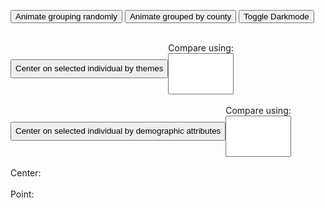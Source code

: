 <link href="style.css" rel="stylesheet" type="text/css" />

<button id="random-button">Animate grouping randomly</button>
<button id="grid-button">Animate grouped by county</button>
<button id="toggle-background">Toggle Darkmode</button>

<br>

<div id="themeCenterPanel" class="flexRow"> 
  <button id="theme-individual-center-button" style="height:30px">Center on selected individual by themes</button> 
  <div class="flexColumn">
    <label for="theme-attribute-select"> Compare using: </label>
    <select multiple id="theme-attribute-select"></select>
  </div>
</div>
<br>

<div id="demographicCenterPanel" class="flexRow"> 
  <button id="demographic-individual-center-button" style="height:30px">Center on selected individual by demographic attributes</button> 
  <div class="flexColumn">
    <label for="demographic-attribute-select"> Compare using: </label>
    <select multiple id="demographic-attribute-select"></select>
  </div>
</div>
<br>

<div id="wrapper">
  <div id="filter-container" class="flex flex-horizontal"></div>
  <div id="active-filters" class="flex flex-horizontal"></div>
  <div id='my-canvas' class="left"></div>
  <div class="right inspectorPanel">
    Center: 
    <div class="inspector">
      <lively-inspector id="center-inspector"></lively-inspector>
    </div>
    <br> Point:
    <div class="inspector">
      <lively-inspector id="inspector"></lively-inspector>
    </div>
  </div>
</div>


<style>
.tooltip {
  position: absolute;
  text-align: center;
  width: auto;
  height: auto;
  padding: 8px;
  margin-top: -20px;
  font: 10px sans-serif;
  background: #ddd;
  pointer-events: none;
  z-index: 5;
}
.flexRow {
  display: flex;
  flex-direction: row;
  align-items: center;
}
.flexColumn {
  display: flex;
  flex-direction: column;
}
</style>

<svg width="1400" height="1200"></svg>

<style>
.tooltip {
  position: absolute;
  text-align: center;
  width: auto;
  height: auto;
  padding: 8px;
  margin-top: -20px;
  font: 10px sans-serif;
  background: #ddd;
  pointer-events: none;
  z-index: 5;
}
.flexRow {
  display: flex;
  flex-direction: row;
  align-items: center;
}
.flexColumn {
  display: flex;
  flex-direction: column;
}
</style>


<script>
import d3 from "src/external/d3.v5.js"
import mp2 from "https://lively-kernel.org/lively4/BP2019RH1/scratch/individualsAsPoints/regl/npm-modules/npm-mouse-position.js"
import mb2 from "https://lively-kernel.org/lively4/BP2019RH1/scratch/individualsAsPoints/regl/npm-modules/npm-mouse-pressed.js" 

import { AVFParser } from "https://lively-kernel.org/voices/parsing-data/avf-parser.js"
import { ReGL } from "./npm-modules/regl-point-wrapper.js"
import { Selector } from "./helper-classes/point-selection2.js"
import { Filterer } from "./helper-classes/point-filter.js"

// Some constants to use
const MAX_WIDTH = 1200
const MAX_HEIGHT = 1000
const MAX_SPEED = 25
const POINT_SIZE = 7
const POINT_COUNT = 50000

let attributes = ["gender", "county", "age", "languages", "constituency", ["themes", "L3"]]
let colorAttributes = ["gender", "county", "age", "languages", "constituency", ""]
var selectPreferences = {"multipleSelect": false};
let backgroundColor = [255, 255, 255, 1]

// add DOM elements that need to be added programatically

var divCanvas = lively.query(this, "#my-canvas")
var canvas = <canvas></canvas>;

canvas.width = MAX_WIDTH
canvas.height = MAX_HEIGHT
canvas.style.position = "absolute"

var svg = lively.query(this, "svg")
svg.style.position = "absolute"

var tooltip = <div></div>;

tooltip.className = "tooltip"
tooltip.style.display = "none"
tooltip.style.width = "auto"

divCanvas.appendChild(canvas)
divCanvas.appendChild(svg)
divCanvas.appendChild(tooltip)


var inspector = lively.query(this, "#inspector")
var centerInspector = lively.query(this, "#center-inspector")

var themeAttributeSelect = lively.query(this, "#theme-attribute-select")
var demographicAttributeSelect = lively.query(this, "#demographic-attribute-select")

attributes.forEach((attribute) => {
      if(!(attribute instanceof Array)) {
        themeAttributeSelect.options[themeAttributeSelect.options.length] = new Option(attribute);
        demographicAttributeSelect.options[demographicAttributeSelect.options.length] = new Option(attribute);
      }
})

// initialize context

var world = this
var context = canvas.getContext("webgl") 

// initialize helper objects

var regl = new ReGL(context)

var mp = mp2(divCanvas)
var mb = mb2(divCanvas)

var filterer = new Filterer(attributes);
var selector = new Selector(this.parentElement, mb, mp, selectPreferences, inspector);

// Make scales
let colorScale = d3.scaleOrdinal(d3.schemeCategory10).domain(["male", "female"])
let attributeColorScale = d3.scaleOrdinal(d3.schemeSet2).domain(colorAttributes)
let xScale
let xAxis

// Filter

const drawPoints = (inputPoints) => { 
  if (inputPoints == null) inputPoints = points;
  xScale = initCountyScale(filterer.getFilteredData(inputPoints))
  colorScale = initColorScale(filterer.getFilteredData(inputPoints))
  xAxis = d3.axisBottom(xScale)
  
  regl.drawPoints({
    points: filterer.getFilteredData(inputPoints)
  });
}




let removeScale = (containerElement) => {
  return () => { d3.select(containerElement).select("g").remove() }
}
let removeIndividualCenter = (containerElement) => {
  return () => { let conElement = d3.select(containerElement);
                 conElement.selectAll("path").remove();
                 conElement.selectAll("text").remove();
                 conElement.selectAll("rect").remove(); }
}

let resetSelectionPoints = () => {selector.updateSelectableObjects(points)}


let addScale = () => {
  d3.select(svg).append("g")
    .attr("class", "axis")
    .attr("transform", "translate(" + 0 + "," + 1000 + ")")
    .call(xAxis)
  .selectAll("text")
    .attr("y", 0)
    .attr("x", 9)
    .attr("dy", ".35em")
    .attr("transform", "rotate(90)")
    .style("text-anchor", "start");
}

let removeAndAddScale = (containerElement) => {
  return () => {
    d3.select(containerElement).select("g").remove();
    d3.select(svg).append("g")
    .attr("class", "axis")
    .attr("transform", "translate(" + 0 + "," + 1000 + ")")
    .call(xAxis)
    .selectAll("text")
    .attr("y", 0)
    .attr("x", 9)
    .attr("dy", ".35em")
    .attr("transform", "rotate(90)")
    .style("text-anchor", "start");
  }
}



let getTargetPositionRandom = (point) => {
  return randomIntFromInterval(0, MAX_WIDTH)
}

let getTargetPositionCounty = (point) => {
  return xScale(point.county) + randomIntFromInterval(10, xScale.bandwidth() - 10)
}

var points = []


AVFParser.loadCovidData().then(result => {
  let data = result
  
  points = initData(data)
  
  xScale = initCountyScale(points)
  colorScale = initColorScale(points)
  xAxis = d3.axisBottom(xScale)
  
  filterer.initFilterSelectBoxes(lively.query(world, "#filter-container"), lively.query(world, "#active-filters"), points, world, drawPoints)
  selector.init(points, drawPoints)
  selector.start()
  
  drawPoints(points)
})

addEvtListenerAnimation(lively.query(this, "#random-button"), getTargetPositionRandom, [removeScale(svg), removeIndividualCenter(svg), resetSelectionPoints])
addEvtListenerAnimation(lively.query(this, "#grid-button"), getTargetPositionCounty, [removeIndividualCenter(svg), removeAndAddScale(svg), resetSelectionPoints])


lively.query(this, "#toggle-background").addEventListener("click", () => {
  backgroundColor = [255-backgroundColor[0], 255-backgroundColor[1], 255-backgroundColor[2],1]
  regl.setBackgroundColor({r: backgroundColor[0], g: backgroundColor[1], b: backgroundColor[2]})
  
  drawPoints(points)
})

function initCountyScale(data) {
  const uniqueCounty = [...new Set(data.map(item => item.county))];
  let scale = d3.scaleBand().domain(uniqueCounty).range([0, MAX_WIDTH])
  return scale
}

function initColorScale(data) {
  const uniqueGender = [...new Set(data.map(item => item.gender))];
  let scale = d3.scaleOrdinal(d3.schemeCategory10).domain(uniqueGender)
  return scale
}

//------- Data Helpers ---------//

function randomFromInterval(min, max) {
  return Math.random() * (max - min) + min;
}

function randomIntFromInterval(min, max) {
  return Math.floor(randomFromInterval(min, max));
}


function initData(data) {
  let result = data
  
  for (var i = 0; i < result.length; i++) {
    let x = randomIntFromInterval(POINT_SIZE, MAX_WIDTH)
    let y = randomIntFromInterval(POINT_SIZE, MAX_HEIGHT)
    
    result[i]["drawing"] = {
      id: i,
      y: y,
      x: x,
      sy: y,
      sx: x,
      highlighted: false,
      size: POINT_SIZE,
      color: d3.rgb(0,0,0),
      defaultColor: d3.rgb(0,0,0),
    };
  }
  
  return result
}

//------- EventListener ---------//
function addEvtListenerAnimation(button, getTargetPosition, beforeAnimation) {
  button.addEventListener("click", () => {
    const duration = 2000
    const ease = d3.easeCubic
    
    beforeAnimation.forEach(f => f())
    
    points.forEach((point) => {
      point.drawing.x = getTargetPosition(point)
    });
    
    var currentPoints = filterer.getFilteredData(points)
    
    let timer = d3.timer((elapsed) => {
      const t = Math.min(1, ease(elapsed / duration))

      regl.animatePoints({
        points: currentPoints,
        tick: t,
      })

      if (t === 1) {
        timer.stop()
        points.forEach(point => {point.drawing.sx = point.drawing.x; point.drawing.sy = point.drawing.y})
      }
    })
  })
}
var padding = 50;
var radius = 80;
var arcThickness = 40;
let padAngle = 0.02

var arc = d3.arc()
    .innerRadius(function(d){return d[3] * radius - arcThickness / 2 + d[4]*(arcThickness / d[5]);})
    .outerRadius(function(d){return d[3] * radius - arcThickness / 2 +  (d[4] + 1) * (arcThickness / d[5]);})
    .startAngle(function(d){return cScale(d[1]);})
    .endAngle(function(d){return cScale(d[0]);})
    .padAngle([padAngle]);
    
var cScale = d3.scaleLinear()
    .domain([1,0])
    .range([Math.PI/ 2, 2 * Math.PI + Math.PI/2]);


function mouseover() {
  tooltip.style.display = "block";
}

function mousemove(d) {
  tooltip.style.left = (mp[0] + 15) + "px";
  tooltip.style.top =  (mp[1] - 5) + "px";
  tooltip.innerHTML = "<b>Differing Attributes: </b> <br>" + d[6];
}

function mouseout() {
  tooltip.style.display = "none";
}

var SVG = d3.select(svg)


            
let themeIndividualCenterButton = lively.query(this, "#theme-individual-center-button")

themeIndividualCenterButton.addEventListener("click", () => {

  if (selector.selectedObjects.length <= 0) {
    return;
  }
  removeScale(svg)();
  removeIndividualCenter(svg)();
  
  let center = selector.objects[selector.selectedObjects[0]];
  centerInspector.inspect(center);
  
  resetSelectionPoints();
  

  let themeDifferingPoints = calculateThemeDifference(points, center);
  radius = (Math.min(MAX_WIDTH, MAX_HEIGHT) - padding - arcThickness) / (themeDifferingPoints.length * 2);
  let differingAttributeCounts = calculateDifferingAttributeCounts(center, themeDifferingPoints);
  let angleDictAndArcs = calculateAttributeMarginsAndAngles(differingAttributeCounts, themeDifferingPoints)
  
  let angleDict = angleDictAndArcs[0]
  let arcs = angleDictAndArcs[1]
  
  var canvasPositionInfo = canvas.getBoundingClientRect();
  var canvasWidth = canvasPositionInfo.width;
  var canvasHeight = canvasPositionInfo.height;

  let centerCopy = JSON.parse(JSON.stringify(center))
  centerCopy.drawing.x = canvasWidth / 2;
  centerCopy.drawing.y = canvasHeight / 2 + 30;
  
  let drawingPoints = []
  for (var i = 0; i < themeDifferingPoints.length; i++) {
    themeDifferingPoints[i].forEach(point => 
     {
      let randomAngle = randomFromInterval(angleDict[i][point.differingAttributes].startAngle, angleDict[i][point.differingAttributes].endAngle);
      point.drawing.angle = randomAngle
      point.drawing.x = centerCopy.drawing.x + radius * (i+1) * Math.cos(randomAngle);
      point.drawing.y = centerCopy.drawing.y - radius * (i+1) * Math.sin(randomAngle); 
      drawingPoints.push(point)
      }
      
  )
  }
  
  drawingPoints.push(centerCopy)


SVG.select("defs").remove();



SVG.append("defs").selectAll(".pattern")
    .data(arcs)
    .enter()
    .append("linearGradient")
    .attr('id', function(d) {return'myPattern' + d[7];})
    .attr('gradientUnits',"userSpaceOnUse")
    .attr('spreadMethod','repeat')
    .attr('x2', function(d) {return 20 * d[6].split(",").length + "";})
    .attr('gradientTransform','rotate(-45)')
    .selectAll(".offset")
    .data(function(d) {return calculateLinearGradientOffsetsByKeys(d[6]);})
    .enter()
    .append('stop')
    .attr('offset', function(d) {return d[0];})
    .attr('stop-color', function(d) {return d[1];});

let arcPath = d3.select(svg).selectAll("path")
  .data(arcs)
  .enter()
  .append("path")
  .style("fill", function(d){return 'url(#myPattern' + d[7] + ')';}) //d3.rgb(attributeColorScale(d[2]))
  .style("opacity", 0.4)
  .attr("transform", "translate(" + centerCopy.drawing.x + "," + centerCopy.drawing.y +")")
  .attr("d", arc)
  .on("mouseover", mouseover)
  .on("mousemove", function(d){return mousemove(d);})
  .on("mouseout", mouseout);


// Add one dot in the legend for each name.
var size = 20
var distance = 100

SVG.selectAll("mydots")
  .data(colorAttributes)
  .enter()
  .append("rect")
    .attr("x", function(d,i){ return 10 + i * (size + distance)} )
    .attr("y", 0) // 100 is where the first dot appears. 25 is the distance between dots
    .attr("width", size)
    .attr("height", size)
    .style("fill", function(d){ return attributeColorScale(d)})
    .style("opacity", 0.4);


// Add one dot in the legend for each name.
SVG.selectAll("mylabels")
  .data(colorAttributes)
  .enter()
  .append("text")
    .attr("x", function(d,i){ return 10 + i*(size + distance) + size*1.4} )
    .attr("y", 0 + size/2 ) // 100 is where the first dot appears. 25 is the distance between dots
    .style("fill", function(d){ return attributeColorScale(d)})
    .text(function(d){ return d})
    .attr("text-anchor", "left")
    .style("alignment-baseline", "middle")
    


  drawPoints(drawingPoints)
  selector.updateSelectableObjects(drawingPoints)
    
})

let demographicIndividualCenterButton = lively.query(this, "#demographic-individual-center-button")

demographicIndividualCenterButton.addEventListener("click", () => {

  if (selector.selectedObjects.length <= 0) {
    return;
  }
  
  removeScale(svg)();
  removeIndividualCenter(svg)();

<<<<<<< HEAD
  
  let center = selector.objects[selector.selectedObjects[0]];
  centerInspector.inspect(center);
  
=======
  
  let center = selector.objects[selector.selectedObjects[0]];
  centerInspector.inspect(center);
  
>>>>>>> fb11cbd018c8e70f5100b6194dfd2e1e604911e1
  resetSelectionPoints();

  let differingPoints = calculateDifferingPoints(center, points)
  let differingAttributeCounts = calculateDifferingAttributeCountsDemographic(differingPoints)
  radius = (Math.min(MAX_WIDTH, MAX_HEIGHT) - padding - arcThickness) / ((differingAttributeCounts.length) * 2);
  let angleDictAndArcs = calculateAttributeMarginsAndAnglesDemographic(differingAttributeCounts, differingPoints)
  
  let angleDict = angleDictAndArcs[0]
  let arcs = angleDictAndArcs[1]
  
  var canvasPositionInfo = canvas.getBoundingClientRect();
  var canvasWidth = canvasPositionInfo.width;
  var canvasHeight = canvasPositionInfo.height;

  let centerCopy = JSON.parse(JSON.stringify(center))
  centerCopy.drawing.x = canvasWidth / 2;
<<<<<<< HEAD
  centerCopy.drawing.y = canvasHeight / 2 + 30;
=======
  centerCopy.drawing.y = canvasHeight / 2;
>>>>>>> fb11cbd018c8e70f5100b6194dfd2e1e604911e1

  
  let drawingPoints = []
  for (var i = 0; i < differingPoints.length; i++) {
    if (!differingPoints[i]) continue;
    differingPoints[i].forEach(point => 
     {if (angleDict[point.differingAttributes]) {
      let randomAngle = randomFromInterval(angleDict[point.differingAttributes].startAngle, angleDict[point.differingAttributes].endAngle);
      point.drawing.angle = randomAngle
      point.drawing.x = centerCopy.drawing.x + radius * (i + 1) * Math.cos(randomAngle);
      point.drawing.y = centerCopy.drawing.y - radius * (i + 1) * Math.sin(randomAngle); 
      drawingPoints.push(point)
     }
      }
  )
  }
  
  drawingPoints.push(centerCopy)
let SVG = d3.select(svg)
 
 d3.select(svg).selectAll("path")
  .data(arcs)
  .enter()
  .append("path")
  .style("fill", function(d){return d3.rgb(attributeColorScale(d[2]));})
  .style("opacity", 0.4)
  .attr("transform", "translate(" + centerCopy.drawing.x + "," + centerCopy.drawing.y +")")
  .attr("d", arc)
  .on("mouseover", mouseover)
  .on("mousemove", function(d){return mousemove(d);})
  .on("mouseout", mouseout);

// Add one dot in the legend for each name.
var size = 20
var distance = 100

SVG.selectAll("mydots")
  .data(colorAttributes)
  .enter()
  .append("rect")
    .attr("x", function(d,i){ return 10 + i * (size + distance)} )
<<<<<<< HEAD
    .attr("y", 15) 
=======
    .attr("y", 0) 
>>>>>>> fb11cbd018c8e70f5100b6194dfd2e1e604911e1
    .attr("width", size)
    .attr("height", size)
    .style("fill", function(d){ return attributeColorScale(d)})
    .style("opacity", 0.4)

// Add one dot in the legend for each name.
SVG.selectAll("mylabels")
  .data(colorAttributes)
  .enter()
  .append("text")
    .attr("x", function(d,i){ return 10 + i*(size + distance) + size*1.4} )
<<<<<<< HEAD
    .attr("y", 15 + size/2 ) // 100 is where the first dot appears. 25 is the distance between dots
=======
    .attr("y", 0 + size/2 ) // 100 is where the first dot appears. 25 is the distance between dots
>>>>>>> fb11cbd018c8e70f5100b6194dfd2e1e604911e1
    .style("fill", function(d){ return attributeColorScale(d)})
    .text(function(d){ return d})
    .attr("text-anchor", "left")
    .style("alignment-baseline", "middle")

  
 
  drawPoints(drawingPoints)
  selector.updateSelectableObjects(drawingPoints)
    
})

function calculateDifferingPoints(center, points) {

    let selectedAttributes = getSelectedAttributes(demographicAttributeSelect);

    let differingPoints = []
    for (var point of points) {
      if (center.id == point.id) continue;
      let count = 0
      let differingAttributes = []
      for (var attr of selectedAttributes) {
        if (center[attr] instanceof Array) {
          let centerValue = center[attr].sort().join(",");
          let pointValue = point[attr].sort().join(",");
          if (centerValue != pointValue) {
            count ++;
            differingAttributes.push(attr)
          }
        } else if (center[attr] != point[attr]) {
          count ++;
          differingAttributes.push(attr)
        }
      }
      let pointCopy = JSON.parse(JSON.stringify(point))
      pointCopy["differingAttributes"] = differingAttributes
      if (differingPoints[count]) {
        differingPoints[count].push(pointCopy)
      } else {
        differingPoints[count] = [pointCopy]
      }
  }
  return differingPoints
}

function calculateDifferingAttributes(center, point) {

  let selectedAttributes = getSelectedAttributes(themeAttributeSelect);
  
  let differingAttributes = []
  for (var attr of selectedAttributes) {
      if (center[attr] instanceof Array) {
          let centerValue = center[attr].sort().join(",");
          let pointValue = point[attr].sort().join(",");
          if (centerValue != pointValue) {
            differingAttributes.push(attr)
          }
        } else if (center[attr] != point[attr]) {
          differingAttributes.push(attr)
        }
    }
  return differingAttributes
}

function getSelectedAttributes(selectElement) {
  let selectedOptions = selectElement.selectedOptions
  let selectedAttributes = Array.from(selectedOptions).map(el => el.value);
  if (selectedAttributes.length == 0) return attributes;
  return selectedAttributes;
}

function calculateDifferingAttributeCounts(center, differingPoints) {

  let differingAttributeCounts = []
  for (var i = 0; i < differingPoints.length; i++) {
    differingAttributeCounts[i] = {totalCount: 0};

    differingPoints[i].forEach(point => 
    { point["differingAttributes"] =  calculateDifferingAttributes(center, point)
      point.differingAttributes.sort();
  initOrIncrementCount(differingAttributeCounts[i],point.differingAttributes);
      differingAttributeCounts[i]["totalCount"]++;
    })
    const ordered = {};
    Object.keys(differingAttributeCounts[i]).sort().forEach(function(key) {
      ordered[key] = differingAttributeCounts[i][key];})
    differingAttributeCounts[i] = ordered;
  }
  return differingAttributeCounts
}

function calculateDifferingAttributeCountsDemographic(differingPoints) {
  let differingAttributeCounts = []
  for (var i = 0; i < differingPoints.length; i++) {
    if (!differingPoints[i]) continue;
    differingAttributeCounts[i] = {totalCount: 0};
    differingPoints[i].forEach(point => 
    { point.differingAttributes.sort();
      initOrIncrementCount(differingAttributeCounts[i],point.differingAttributes);
      differingAttributeCounts[i]["totalCount"]++;
    }
    )
    const ordered = {};
    Object.keys(differingAttributeCounts[i]).sort().forEach(function(key) {
      ordered[key] = differingAttributeCounts[i][key];})
    differingAttributeCounts[i] = ordered;
  }
  return differingAttributeCounts
}

function calculateAttributeMarginsAndAnglesDemographic(differingAttributeCounts, differingPoints){
  let margins = []
  let arcs = []
  let angleDict = {}
  
  for (var i = 0; i < differingAttributeCounts.length; i++) {
    if (!differingAttributeCounts[i]) continue;
    margins[i] = {};
    Object.keys(differingAttributeCounts[i]).forEach(attr => margins[i][attr] = differingAttributeCounts[i][attr] / differingAttributeCounts[i]["totalCount"])
  }
  
  var padding = Math.PI * padAngle;
  
  for (var i = 0; i < margins.length; i++) {
    if (!margins[i]) continue;
    let count = 0;
    let keyCount = Object.keys(margins[i]).length   
    
    for (var key of Object.keys(margins[i])) {
       if (margins[i][key] == 0 || key == "totalCount") continue;
       
       let attributes = key.split(",");
       
       for (var j = 0; j < attributes.length; j++){
          if (i == 0) { 
            arcs.push([count, count + margins[i][key], attributes[j], i+1, j, i+1, key]);
          } else {
            arcs.push([count, count + margins[i][key], attributes[j], i+1, j, i, key]);
          }
       }

       if (count == 0 && margins[i][key] == 1) {
          angleDict[key] = { startAngle: 0, endAngle: 2 * Math.PI}
      } else if (padding >= margins[i][key] * 2 * Math.PI) {
         angleDict[key] = 
          { startAngle:  (count * 2 * Math.PI), 
            endAngle: (count + margins[i][key]) * 2 * Math.PI }; 
      } else {
        angleDict[key] = 
          { startAngle: padding  + (count * 2 * Math.PI), 
            endAngle: (count + margins[i][key]) * 2 * Math.PI - padding};
      }
      count += margins[i][key];
      }
       
  }
  return [angleDict, arcs]
  
}

function calculateAttributeMarginsAndAngles(differingAttributeCounts, differingPoints){
  let margins = []
  let arcs = []
  let angleDict = []
  
  for (var i = 0; i < differingAttributeCounts.length; i++) {
    margins[i] = {};
    Object.keys(differingAttributeCounts[i]).forEach(attr => margins[i][attr] = differingAttributeCounts[i][attr] / differingAttributeCounts[i]["totalCount"])
  }

  var padding = Math.PI * padAngle;
  let arcId = 0;
  for (var i = 0; i < margins.length; i++) {
    let count = 0;
    angleDict[i] = {};
    for (var key of Object.keys(margins[i])) {
       if (margins[i][key] == 0 || key == "totalCount") continue;
       
       let attributes = key.split(",");
       
       for (var j = 0; j < attributes.length; j++){
          arcs.push([count, count + margins[i][key], attributes[j], i+1, j, attributes.length, key, arcId]);
          arcId++;
       }
       
        if (count == 0 && margins[i][key] == 1) {
          angleDict[i][key] = { startAngle: 0, endAngle: 2 * Math.PI}
      } else if (padding >= margins[i][key] * 2 * Math.PI) {
         angleDict[i][key] = 
          { startAngle:  (count * 2 * Math.PI), 
            endAngle: (count + margins[i][key]) * 2 * Math.PI }; 
      } else {
        angleDict[i][key] = 
          { startAngle: padding  + (count * 2 * Math.PI), 
            endAngle: (count + margins[i][key]) * 2 * Math.PI - padding};
      }
      count += margins[i][key]
    }
  }
  return [angleDict, arcs]
}

function initOrIncrementCount(obj, index) {
  if (obj[index]) {
    obj[index]++;
  }
  else {
    obj[index] = 1;
  }
}

function calculateLinearGradientOffsetsByKeys(inputKeys){
  let keys = inputKeys.split(",");
  
  let margin = 1 / keys.length;
  let offsets = [];
  let curOffset = 0;
  
  for (var i = 0; i < keys.length; i++) {
    offsets.push([curOffset, attributeColorScale(keys[i])]);
    curOffset += margin;
    offsets.push([curOffset, attributeColorScale(keys[i])]);
  }
  
  return offsets;
}


 
// Geometry helpers

function toRadians (angle) {
  return angle * (Math.PI / 180);
}

function discardNotSelectedThemes(points) {
  points.forEach(point =>
  {let filteredThemes = {}
    for (let [key,value] of Object.entries(point.themes)) {
      if (value == 1) {
        filteredThemes[key] = 1
      }
    }
    point.themes = filteredThemes
  }
  )
}

function calculateThemeDifference(points, center) {
  let themeDifferingPoints = []
  points.forEach(point =>
    {if (point.themes["L3"] instanceof Array && !(center.id == point.id)) {
     let intersection = point.themes["L3"].filter(value => center.themes["L3"].includes(value));
     let size = center.themes["L3"].length - intersection.length;
     if (!themeDifferingPoints[size]) themeDifferingPoints[size] = []
     let pointCopy = JSON.parse(JSON.stringify(point))
     themeDifferingPoints[size].push(pointCopy);
     }
    }
  )
  return themeDifferingPoints;
}



</script>
